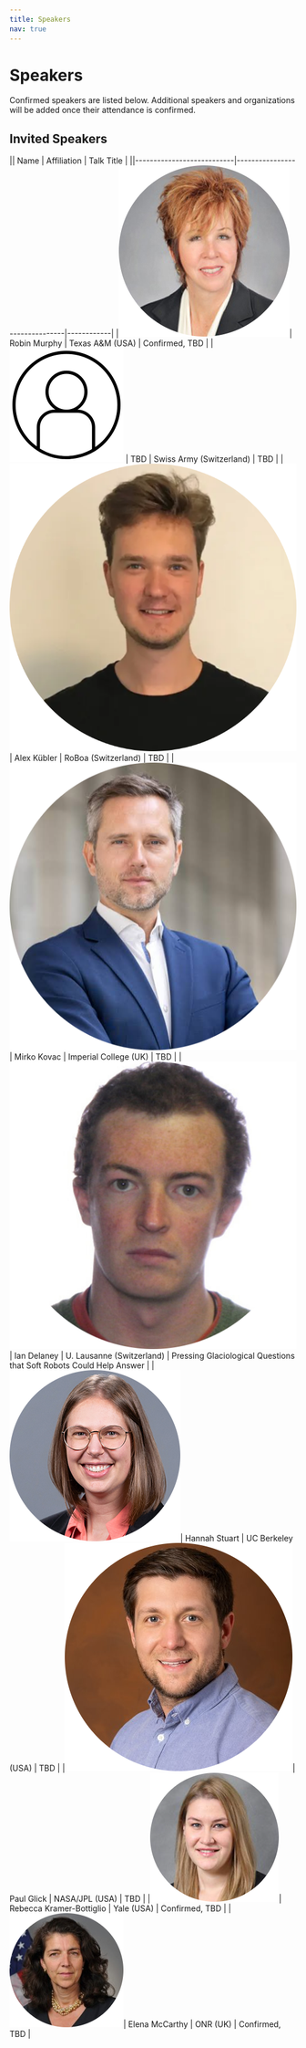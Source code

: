 ```yaml
---
title: Speakers
nav: true
---
```


# Speakers

Confirmed speakers are listed below. Additional speakers and organizations will be added once their attendance is confirmed.

## Invited Speakers

|| Name                      | Affiliation                    | Talk Title |
||---------------------------|-------------------------------|------------|
|![Robin](./images/robin_murphy-circle.png)| Robin Murphy              | Texas A&M (USA)               | Confirmed, TBD |
|![TBD](./images/blank.png) | TBD                       | Swiss Army (Switzerland)      | TBD  |
|![Alex](./images/alex_kubler-circle.png)| Alex Kübler               | RoBoa (Switzerland)           | TBD  |
|![Mirko](./images/mirko-circle.png)| Mirko Kovac               | Imperial College (UK)         | TBD  |
|![Ian](./images/Ian-Delaney-circle.png)| Ian Delaney               | U. Lausanne (Switzerland)     | Pressing Glaciological Questions that Soft Robots Could Help Answer  |
|![Hannah](./images/Hannah-Stuart-Circle.png)| Hannah Stuart             | UC Berkeley (USA)             | TBD  |
|![Paul](./images/Paul_Glick-circle.png)| Paul Glick                | NASA/JPL (USA)                | TBD  |
|![Rebecca](./images/rebecca-circle.png)| Rebecca Kramer-Bottiglio  | Yale (USA)                    | Confirmed, TBD  |
|![Elena](./images/elena-circle.png)| Elena McCarthy            | ONR (UK)                      | Confirmed, TBD  |
